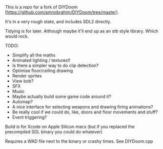 This is a repo for a fork of DIYDoom [https://github.com/amroibrahim/DIYDoom/tree/master].

It's in a very rough state, and includes SDL2 directly.

Tidying is for later. Although maybe it'll end up as an stb style library. Which would rock.

TODO:
- Simplify all the maths
- Animated lighting / textures!!
- Is there a simpler way to do clip detection?
- Optimise floor/ceiling drawing
- Render sprites
- View bob?
- SFX
- Music
- Maybe actually build some game code around it?
- Automap?
- A nice interface for selecting weapons and drawing firing animations?
- Be really cool if we could do, like, doors and floor movements and stuff?
- Event triggering?


Build is for Xcode on Apple Silicon macs (but if you replaced the precompiled SDL binary you could do whatever)

Requires a WAD file next to the binary or crashy times. See DIYDoom.cpp

